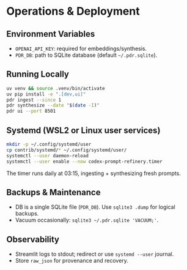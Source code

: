 # Operations & Deployment

## Environment Variables

- `OPENAI_API_KEY`: required for embeddings/synthesis.
- `PDR_DB`: path to SQLite database (default `~/.pdr.sqlite`).

## Running Locally

```bash
uv venv && source .venv/bin/activate
uv pip install -e ".[dev,ui]"
pdr ingest --since 1
pdr synthesize --date "$(date -I)"
pdr ui --port 8501
```

## Systemd (WSL2 or Linux user services)

```bash
mkdir -p ~/.config/systemd/user
cp contrib/systemd/* ~/.config/systemd/user/
systemctl --user daemon-reload
systemctl --user enable --now codex-prompt-refinery.timer
```

The timer runs daily at 03:15, ingesting + synthesizing fresh prompts.

## Backups & Maintenance

- DB is a single SQLite file (`PDR_DB`). Use `sqlite3 .dump` for logical backups.
- Vacuum occasionally: `sqlite3 ~/.pdr.sqlite 'VACUUM;'`.

## Observability

- Streamlit logs to stdout; redirect or use `systemd --user` journal.
- Store `raw_json` for provenance and recovery.
